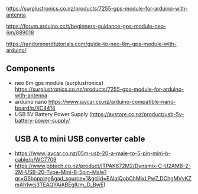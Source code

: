 https://surplustronics.co.nz/products/7255-gps-module-for-arduino-with-antenna

https://forum.arduino.cc/t/beginners-guidance-gps-module-neo-6m/889018

https://randomnerdtutorials.com/guide-to-neo-6m-gps-module-with-arduino/

## Components
- neo 6m gps module (surplustronics)  https://surplustronics.co.nz/products/7255-gps-module-for-arduino-with-antenna
- arduino nano https://www.jaycar.co.nz/arduino-compatible-nano-board/p/XC4414
- USB 5V Battery Power Supply (https://avstore.co.nz/product/usb-5v-battery-power-supply/
  ## USB A to mini USB converter cable
- https://www.jaycar.co.nz/05m-usb-20-a-male-to-5-pin-mini-b-cable/p/WC7709
- https://www.pbtech.co.nz/product/ITPAK672M2/Dynamix-C-U2AMB-2-2M-USB-20-Type-Mini-B-5pin-Male?qr=GShopping&gad_source=1&gclid=EAIaIQobChMIxLPw7_DChgMVyKZmAh1wcj3TEAQYAiABEgIUm_D_BwE)
